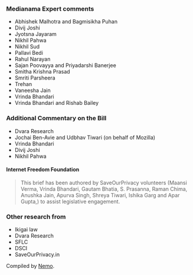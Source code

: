 ### Medianama Expert comments

- Abhishek Malhotra and Bagmisikha Puhan
- Divij Joshi
- Jyotsna Jayaram
- Nikhil Pahwa
- Nikhil Sud
- Pallavi Bedi
- Rahul Narayan
- Sajan Poovayya and Priyadarshi Banerjee
- Smitha Krishna Prasad
- Smriti Parsheera
- Trehan
- Vaneesha Jain
- Vrinda Bhandari
- Vrinda Bhandari and Rishab Bailey

### Additional Commentary on the Bill

- Dvara Research
- Jochai Ben-Avie and Udbhav Tiwari (on behalf of Mozilla)
- Vrinda Bhandari
- Divij Joshi
- Nikhil Pahwa

#### Internet Freedom Foundation

>This brief has been authored by SaveOurPrivacy volunteers (Maansi Verma, Vrinda Bhandari,
Gautam Bhatia, S. Prasanna, Raman Chima, Anushka Jain, Apurva Singh, Shreya Tiwari, Ishika
Garg and Apar Gupta,) to assist legislative engagement.

### Other research from

- Ikigai law
- Dvara Research
- SFLC
- DSCI
- SaveOurPrivacy.in

Compiled by [Nemo](https://twitter.com/captn3m0).